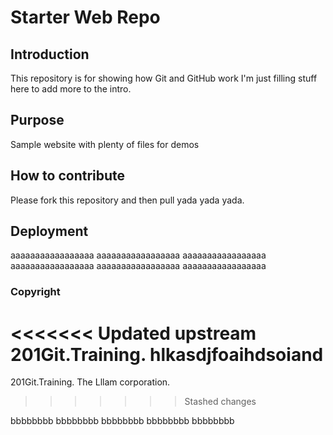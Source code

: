 # Starter Web Repo

## Introduction

This repository is for showing how Git and GitHub work  I'm just filling stuff here to add more to the intro.

## Purpose

Sample website with plenty of files for demos

## How to contribute

Please fork this repository and then pull yada yada yada.

## Deployment


aaaaaaaaaaaaaaaaa
aaaaaaaaaaaaaaaaa
aaaaaaaaaaaaaaaaa
aaaaaaaaaaaaaaaaa
aaaaaaaaaaaaaaaaa
aaaaaaaaaaaaaaaaa

### Copyright

<<<<<<< Updated upstream
201Git.Training. hlkasdjfoaihdsoiand
=======
201Git.Training.  The Lllam corporation.
>>>>>>> Stashed changes

bbbbbbbb
bbbbbbbb
bbbbbbbb
bbbbbbbb
bbbbbbbb

